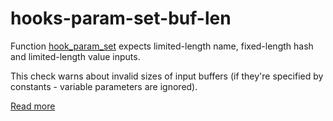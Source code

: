 # hooks-param-set-buf-len

Function [hook_param_set](https://xrpl-hooks.readme.io//reference/hook_param_set) expects limited-length name, fixed-length hash and limited-length value inputs.

This check warns about invalid sizes of input buffers (if they're specified by constants - variable parameters are ignored).

[Read more](https://xrpl-hooks.readme.io//docs/parameters)
